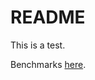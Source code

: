 # README

This is a test.

Benchmarks [here](https://instinctive.github.io/edu-leetcode-0327p1/docs/bench.html).

